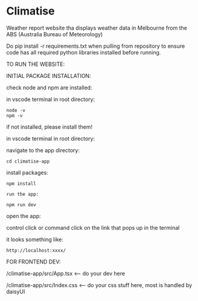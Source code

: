 # Climatise
Weather report website tha displays weather data in Melbourne from the ABS (Australia Bureau of Meteorology)

Do pip install -r requirements.txt when pulling from repository to ensure code has all required python libraries installed before running.

TO RUN THE WEBSITE:

INITIAL PACKAGE INSTALLATION:

check node and npm are installed:

in vscode terminal in root directory:

```
node -v
npm -v
```

if not installed, please install them!

in vscode terminal in root directory:

navigate to the app directory:
```
cd climatise-app
```

install packages:
```
npm install
```

    run the app:

```
npm run dev
```

open the app:

control click or command click on the link that pops up in the terminal

it looks something like:
```
http://localhost:xxxx/
```

FOR FRONTEND DEV:

/climatise-app/src/App.tsx      <--     do your dev here

/climatise-app/src/Index.css    <--     do your css stuff here, most is handled by daisyUI 
